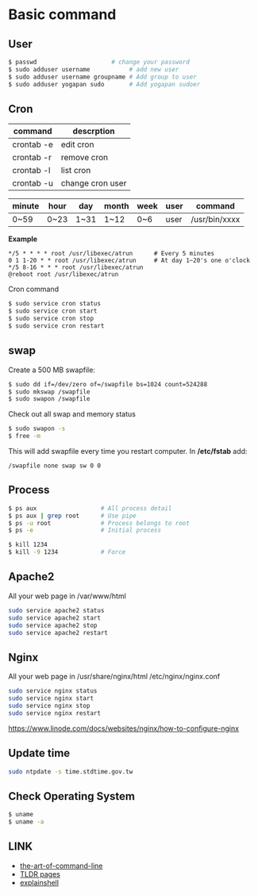 # Basic command

## User
```sh
$ passwd                     # change your password
$ sudo adduser username           # add new user
$ sudo adduser username groupname # Add group to user
$ sudo adduser yogapan sudo       # Add yogapan sudoer
```

## Cron
| command    | descrption       |
|------------|------------------|
| crontab -e | edit cron        |
| crontab -r | remove cron      |
| crontab -l | list cron        |
| crontab -u | change cron user |

minute | hour | day  | month | week | user | command
-------|------|------|-------|------|------|--------------
 0~59  | 0~23 | 1~31 | 1~12  | 0~6  | user | /usr/bin/xxxx

**Example**
```cron
*/5 * * * * root /usr/libexec/atrun      # Every 5 minutes
0 1 1-20 * * root /usr/libexec/atrun     # At day 1~20's one o'clock
*/5 8-16 * * * root /usr/libexec/atrun
@reboot root /usr/libexec/atrun
```

Cron command
```sh
$ sudo service cron status
$ sudo service cron start
$ sudo service cron stop
$ sudo service cron restart
```

## swap

Create a 500 MB swapfile:
```sh
$ sudo dd if=/dev/zero of=/swapfile bs=1024 count=524288
$ sudo mkswap /swapfile
$ sudo swapon /swapfile
```

Check out all swap and memory status
```sh
$ sudo swapon -s
$ free -m
```

This will add swapfile every time you restart computer.
In **/etc/fstab** add:
```
/swapfile none swap sw 0 0
```

## Process
```sh
$ ps aux                  # All process detail
$ ps aux | grep root      # Use pipe
$ ps -u root              # Process belongs to root
$ ps -e                   # Initial process
```

```sh
$ kill 1234
$ kill -9 1234            # Force
```

## Apache2

All your web page in /var/www/html
```sh
sudo service apache2 status
sudo service apache2 start
sudo service apache2 stop
sudo service apache2 restart
```

## Nginx

All your web page in /usr/share/nginx/html
/etc/nginx/nginx.conf
```sh
sudo service nginx status
sudo service nginx start
sudo service nginx stop
sudo service nginx restart
```

https://www.linode.com/docs/websites/nginx/how-to-configure-nginx

## Update time
```sh
sudo ntpdate -s time.stdtime.gov.tw
```

## Check Operating System
```sh
$ uname
$ uname -a
```

## LINK
- [the-art-of-command-line](https://github.com/jlevy/the-art-of-command-line)
- [TLDR pages](http://tldr-pages.github.io/)
- [explainshell](http://explainshell.com/)
